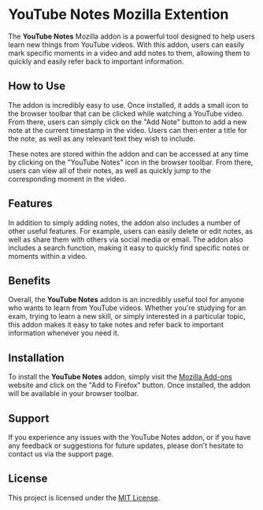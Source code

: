 
# YouTube Notes Mozilla Extention

The **YouTube Notes** Mozilla addon is a powerful tool designed to help users learn new things from YouTube videos. With this addon, users can easily mark specific moments in a video and add notes to them, allowing them to quickly and easily refer back to important information.


## How to Use

The addon is incredibly easy to use. Once installed, it adds a small icon to the browser toolbar that can be clicked while watching a YouTube video. From there, users can simply click on the "Add Note" button to add a new note at the current timestamp in the video. Users can then enter a title for the note, as well as any relevant text they wish to include.

These notes are stored within the addon and can be accessed at any time by clicking on the "YouTube Notes" icon in the browser toolbar. From there, users can view all of their notes, as well as quickly jump to the corresponding moment in the video.


## Features

In addition to simply adding notes, the addon also includes a number of other useful features. For example, users can easily delete or edit notes, as well as share them with others via social media or email. The addon also includes a search function, making it easy to quickly find specific notes or moments within a video.


## Benefits

Overall, the **YouTube Notes** addon is an incredibly useful tool for anyone who wants to learn from YouTube videos. Whether you're studying for an exam, trying to learn a new skill, or simply interested in a particular topic, this addon makes it easy to take notes and refer back to important information whenever you need it.


## Installation

To install the **YouTube Notes** addon, simply visit the [Mozilla Add-ons](https://addons.mozilla.org/en-US/firefox/extensions/) website and click on the "Add to Firefox" button. Once installed, the addon will be available in your browser toolbar.


## Support

If you experience any issues with the YouTube Notes addon, or if you have any feedback or suggestions for future updates, please don't hesitate to contact us via the support page.


## License

This project is licensed under the [MIT License](https://opensource.org/license/mit/).

